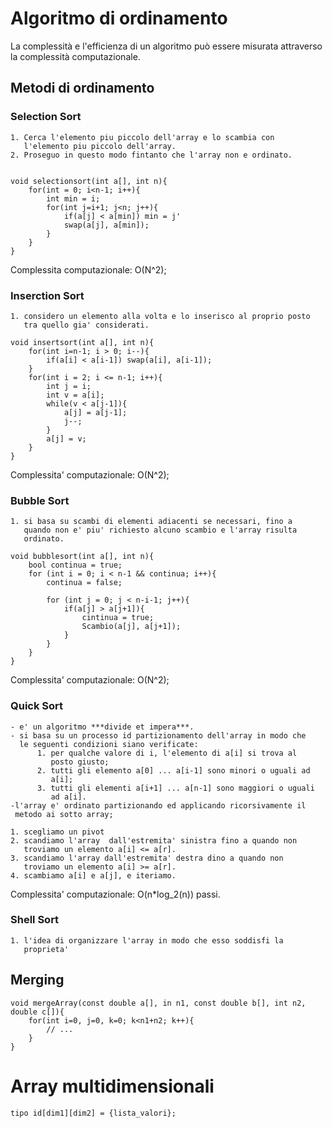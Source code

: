 # Algoritmo di ordinamento
La complessità e l'efficienza di un algoritmo può essere misurata attraverso la complessità computazionale.

## Metodi di ordinamento

### Selection Sort

    1. Cerca l'elemento piu piccolo dell'array e lo scambia con
       l'elemento piu piccolo dell'array.
    2. Proseguo in questo modo fintanto che l'array non e ordinato.

    
    void selectionsort(int a[], int n){
        for(int = 0; i<n-1; i++){
            int min = i;
            for(int j=i+1; j<n; j++){
                if(a[j] < a[min]) min = j'
                swap(a[j], a[min]);
            }
        }
    }

Complessita computazionale: O(N^2);

### Inserction Sort

    1. considero un elemento alla volta e lo inserisco al proprio posto
       tra quello gia' considerati.

    void insertsort(int a[], int n){
        for(int i=n-1; i > 0; i--){
            if(a[i] < a[i-1]) swap(a[i], a[i-1]);
        }
        for(int i = 2; i <= n-1; i++){
            int j = i;
            int v = a[i];
            while(v < a[j-1]){
                a[j] = a[j-1];
                j--;
            }
            a[j] = v;
        }
    }

Complessita' computazionale: O(N^2);

### Bubble Sort

    1. si basa su scambi di elementi adiacenti se necessari, fino a
       quando non e' piu' richiesto alcuno scambio e l'array risulta
       ordinato.
    
    void bubblesort(int a[], int n){
        bool continua = true;
        for (int i = 0; i < n-1 && continua; i++){
            continua = false;

            for (int j = 0; j < n-i-1; j++){
                if(a[j] > a[j+1]){
                    cintinua = true;
                    Scambio(a[j], a[j+1]);
                }
            }
        }
    }

Complessita' computazionale: O(N^2);

### Quick Sort

    - e' un algoritmo ***divide et impera***.
    - si basa su un processo id partizionamento dell'array in modo che
      le seguenti condizioni siano verificate:
          1. per qualche valore di i, l'elemento di a[i] si trova al
             posto giusto;
          2. tutti gli elemento a[0] ... a[i-1] sono minori o uguali ad
             a[i];
          3. tutti gli elementi a[i+1] ... a[n-1] sono maggiori o uguali
             ad a[i].
    -l'array e' ordinato partizionando ed applicando ricorsivamente il 
     metodo ai sotto array;
    
    1. scegliamo un pivot
    2. scandiamo l'array  dall'estremita' sinistra fino a quando non
       troviamo un elemento a[i] <= a[r].
    3. scandiamo l'array dall'estremita' destra dino a quando non
       troviamo un elemento a[i] >= a[r].
    4. scambiamo a[i] e a[j], e iteriamo.

Complessita' computazionale: O(n*log_2(n)) passi.

### Shell Sort

    1. l'idea di organizzare l'array in modo che esso soddisfi la
       proprieta'

## Merging

    void mergeArray(const double a[], in n1, const double b[], int n2, double c[]){
        for(int i=0, j=0, k=0; k<n1+n2; k++){
            // ...
        }
    }

# Array multidimensionali

    tipo id[dim1][dim2] = {lista_valori};